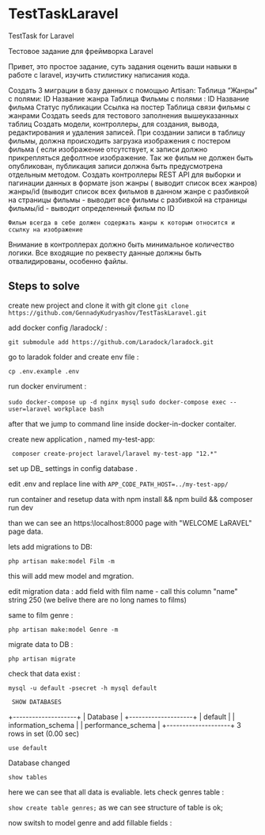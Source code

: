 # TestTaskLaravel
TestTask for Laravel

Тестовое задание для фреймворка Laravel

Привет, это простое задание, суть задания оценить ваши навыки в работе с laravel, изучить стилистику написания кода.

Создать 3 миграции в базу данных с помощью Artisan:
Таблица “Жанры” с полями:
ID
Название жанра
Таблица Фильмы с полями :
ID
Название фильма
Статус публикации 
Ссылка на постер
Таблица связи фильмы с жанрами
Создать seeds для тестового заполнения вышеуказанных таблиц
Создать модели, контроллеры, для создания, вывода, редактирования и удаления записей.
При создании записи в таблицу фильмы, должна происходить загрузка изображения с постером фильма ( если изображение отсутствует, к записи должно прикрепляться дефолтное изображение. Так же фильм не должен быть опубликован, публикация записи должна быть предусмотрена отдельным методом.
Создать контроллеры REST API для выборки и пагинации данных в формате json
жанры ( выводит список всех жанров)
жанры/id (выводит список всех фильмов в данном жанре с разбивкой на страницы
фильмы - выводит все фильмы с разбивкой на страницы
фильмы/id - выводит определенный фильм по ID

	Фильм всегда в себе должен содержать жанры к которым относится и ссылку на изображение

Внимание в контроллерах должно быть минимальное количество логики. Все входящие по реквесту данные должны быть отвалидированы, особенно файлы.



Steps to solve 
-----------------

create new project and clone it with git clone
` git clone https://github.com/GennadyKudryashov/TestTaskLaravel.git `

add docker config /laradock/ : 

``` git submodule add https://github.com/Laradock/laradock.git ```

go to laradok folder and create env file : 

``` cp .env.example .env ```

run docker envirument :

``` sudo docker-compose up -d nginx mysql ```
``` sudo docker-compose exec --user=laravel workplace bash ```

after that we jump to command line inside docker-in-docker contaiter. 

create new application , named my-test-app: 

``` composer create-project laravel/laravel my-test-app "12.*"```

set up DB_ settings in config database .


edit .env and replace line with ```APP_CODE_PATH_HOST=../my-test-app/```

run container and resetup data with npm install && npm build && composer run dev 

than we can see an https:\\localhost:8000 page with "WELCOME LaRAVEL" page data.

lets add migrations to DB: 

```php artisan make:model Film -m```

this will add mew model and mgration. 

edit migration data : add field with film name - call this column "name" string 250 (we belive there are no long names to films)

same to film genre :

```php artisan make:model Genre -m```

migrate data to DB : 

``` php artisan migrate ```

check that data exist : 

``` mysql -u default -psecret -h mysql default ```

``` SHOW DATABASES```

+--------------------+
| Database           |
+--------------------+
| default            |
| information_schema |
| performance_schema |
+--------------------+
3 rows in set (0.00 sec)

``` use default ```

Database changed

``` show tables ```

here we can see that all data is evaliable. 
lets check genres table :

``` show create table genres; ```
as we can see structure of table is ok;

now switsh to model genre and add fillable fields :

